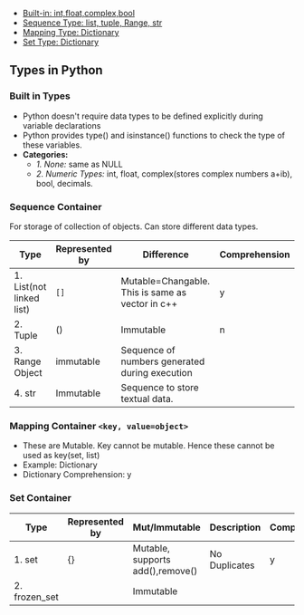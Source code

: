 
- [Built-in: int,float,complex,bool](#b)
- [Sequence Type: list, tuple, Range, str](#st)
- [Mapping Type: Dictionary](#mt)
- [Set Type: Dictionary](#st)

## Types in Python
<a name=b></a>
### Built in Types
- Python doesn't require data types to be defined explicitly during variable declarations
- Python provides type() and isinstance() functions to check the type of these variables.
- **Categories:**
  - _1. None:_ same as NULL
  - _2. Numeric Types:_ int, float, complex(stores complex numbers a+ib), bool, decimals.

<a name=st></a>
### Sequence Container
For storage of collection of objects. Can store different data types.

|Type|Represented by|Difference|Comprehension|
|---|---|---|---|
|1. List(not linked list)| `[]` | Mutable=Changable. This is same as vector in c++ |y|
|2. Tuple| () | Immutable |n|
|3. Range Object| immutable | Sequence of numbers generated during execution |
|4. str | Immutable | Sequence to store textual data. |

<a name=mt></a>
### Mapping Container `<key, value=object>`
- These are Mutable. Key cannot be mutable. Hence these cannot be used as key(set, list)
- Example: Dictionary
- Dictionary Comprehension: y

<a name=st></a>
### Set Container
|Type|Represented by|Mut/Immutable|Description|Comprehension|
|---|---|---|---|---|
|1. set| {} | Mutable, supports add(),remove()|No Duplicates|y|
|2. frozen_set| | Immutable | |
